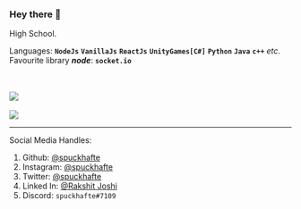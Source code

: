 ### Hey there 👋

High School.<br>

Languages: **`NodeJs`** **`VanillaJs`** **`ReactJs`** **`UnityGames[C#]`** **`Python`** **`Java`** **`c++`** *etc*.<br>
Favourite library ***node***: **`socket.io`**<br>

<br><br>
<img src="https://github-readme-stats.vercel.app/api?username=spuckhafte&show_icons=true&theme=radical" style="user-select:none"><br>
<br>
<img src="https://github-readme-stats.vercel.app/api/top-langs/?username=spuckhafte&theme=dracula" style="user-select:none">
<hr>
    
Social Media Handles:
1. Github: <a href="https://github.com/spuckhafte">@spuckhafte</a>
2. Instagram: <a href="https://www.instagram.com/spuckhafte">@spuckhafte</a>
3. Twitter: <a href="https://twitter.com/spuckhafte">@spuckhafte</a>
4. Linked In: <a href="https://in.linkedin.com/in/rakshit-joshi-ab6892217">@Rakshit Joshi</a>
5. Discord: `spuckhafte#7109`
